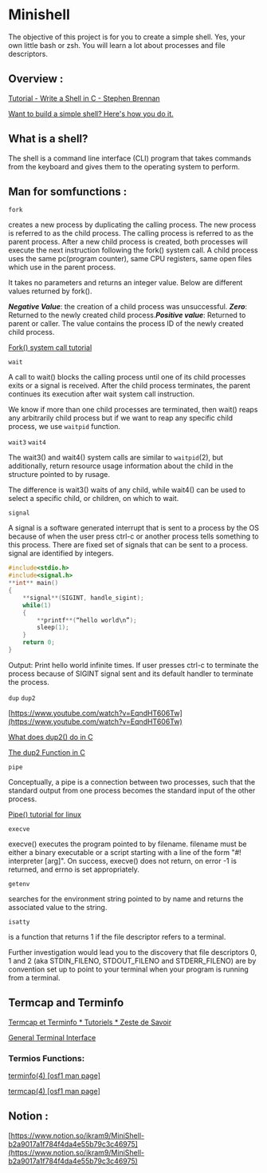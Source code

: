 # Minishell
The objective of this project is for you to create a simple shell. Yes, your
own little bash or zsh. You will learn a lot about processes and file descriptors.

## Overview :

[Tutorial - Write a Shell in C - Stephen Brennan](https://brennan.io/2015/01/16/write-a-shell-in-c/)

[Want to build a simple shell? Here's how you do it.](https://nickolasteixeira.medium.com/want-to-build-a-simple-shell-heres-how-you-do-it-75890647bae8)

## What is a shell?

The shell is a command line interface (CLI) program that takes commands from the keyboard and gives them to the operating system to perform.

## Man for somfunctions :

`fork`  

creates a new process by duplicating the calling process. The new process is referred to as the child process. The calling process is referred to as the parent process. After a new child process is created, both processes will execute the next instruction following the fork() system call. A child process uses the same pc(program counter), same CPU registers, same open files which use in the parent process.

It takes no parameters and returns an integer value. Below are different values returned by fork().

***Negative Value***: the creation of a child process was unsuccessful. ***Zero***: Returned to the newly created child process.***Positive value***: Returned to parent or caller. The value contains the process ID of the newly created child process.

[Fork() system call tutorial](https://www.youtube.com/watch?v=xVSPv-9x3gk)

`wait` 

A call to wait() blocks the calling process until one of its child processes exits or a signal is received. After the child process terminates, the parent continues its execution after wait system call instruction.

We know if more than one child processes are terminated, then wait() reaps any arbitrarily child process but if we want to reap any specific child process, we use `waitpid` function.

`wait3`     `wait4`

The wait3() and wait4() system calls are similar to `waitpid`(2), but additionally, return resource usage information about the child in the structure pointed to by rusage.

The difference is  wait3() waits of any child, while wait4() can be used to select a specific child, or children, on which to wait.

`signal`

A signal is a software generated interrupt that is sent to a process by the OS because of when the user press ctrl-c or another process tells something to this process. There are fixed set of signals that can be sent to a process. signal are identified by integers.

```c
#include<stdio.h>
#include<signal.h>
**int** main()
{
	**signal**(SIGINT, handle_sigint);
	while(1)
	{
		**printf**(“hello world\n”);
		sleep(1);
	}
	return 0;
}
```

Output: Print hello world infinite times. If user presses ctrl-c to terminate the process because of SIGINT signal sent and its default handler to terminate the process.

`dup` `dup2`

[https://www.youtube.com/watch?v=EqndHT606Tw](https://www.youtube.com/watch?v=EqndHT606Tw)

[What does dup2() do in C](https://stackoverflow.com/questions/24538470/what-does-dup2-do-in-c)

[The dup2 Function in C](https://www.delftstack.com/howto/c/dup2-in-c/)

`pipe`

Conceptually, a pipe is a connection between two processes, such that the standard output from one process becomes the standard input of the other process.

[Pipe() tutorial for linux](https://www.youtube.com/watch?v=uHH7nHkgZ4w)

`execve`

execve() executes the program pointed to by filename. filename must be either a binary executable or a script starting with a line of the form "#! interpreter [arg]". On success, execve() does not return, on error -1 is returned, and errno is set appropriately.

`getenv`

searches for the environment string pointed to by name and returns the associated value to the string.

`isatty`

is a function that returns 1 if the file descriptor refers to a terminal.

Further investigation would lead you to the discovery that file descriptors 0, 1 and 2 (aka STDIN_FILENO, STDOUT_FILENO and STDERR_FILENO) are by convention set up to point to your terminal when your program is running from a terminal.

## Termcap and Terminfo

[Termcap et Terminfo * Tutoriels * Zeste de Savoir](https://zestedesavoir.com/tutoriels/1733/termcap-et-terminfo/)

[General Terminal Interface](https://pubs.opengroup.org/onlinepubs/9699919799/basedefs/V1_chap11.html#tag_11_01_07)

### Termios Functions:

[terminfo(4) [osf1 man page]](https://www.unix.com/man-page/osf1/4/terminfo/)

[termcap(4) [osf1 man page]](https://www.unix.com/man-page/osf1/4/termcap/)

## Notion :
 [https://www.notion.so/ikram9/MiniShell-b2a9017a1f784f4da4e55b79c3c46975](https://www.notion.so/ikram9/MiniShell-b2a9017a1f784f4da4e55b79c3c46975)
